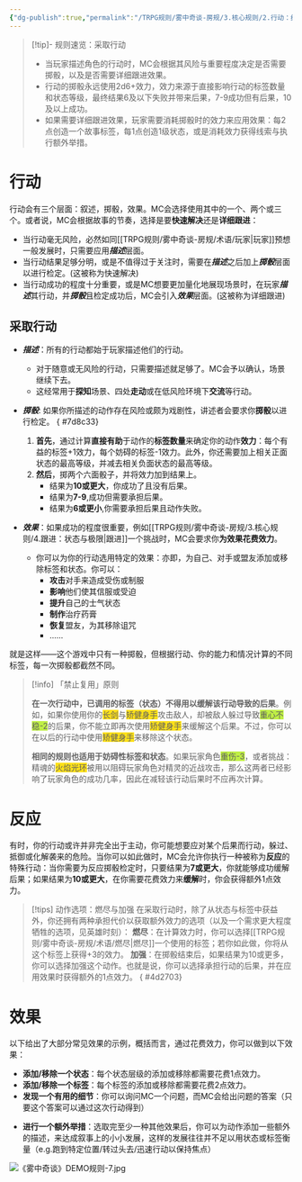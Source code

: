 ```yaml
---
{"dg-publish":true,"permalink":"/TRPG规则/雾中奇谈-房规/3.核心规则/2.行动：结果与效果/"}
---
```


>[!tip]- 规则速览：采取行动
>- 当玩家描述角色的行动时，MC会根据其风险与重要程度决定是否需要掷骰，以及是否需要详细跟进效果。
>- 行动的掷骰永远使用2d6+效力，效力来源于直接影响行动的标签数量和状态等级，最终结果6及以下失败并带来后果，7-9成功但有后果，10及以上成功。
>- 如果需要详细跟进效果，玩家需要消耗掷骰时的效力来应用效果：每2点创造一个故事标签，每1点创造1级状态，或是消耗效力获得线索与执行额外举措。
# 行动
行动会有三个层面：叙述，掷骰，效果。MC会选择使用其中的一个、两个或三个。或者说，MC会根据故事的节奏，选择是要**快速解决**还是**详细跟进**：
- 当行动毫无风险，必然如同[[TRPG规则/雾中奇谈-房规/术语/玩家\|玩家]]预想一般发展时，只需要应用***描述***层面。
- 当行动结果足够分明，或是不值得过于关注时，需要在***描述***之后加上***掷骰***层面以进行检定。(这被称为快速解决)
- 当行动成功的程度十分重要，或是MC想要更加量化地展现场景时，在玩家***描述***其行动，并***掷骰***且检定成功后，MC会引入***效果***层面。(这被称为详细跟进)
## 采取行动
- ***描述***：所有的行动都始于玩家描述他们的行动。
	- 对于随意或无风险的行动，只需要描述就足够了。MC会予以确认，场景继续下去。
	- 这经常用于**探知**场景、四处**走动**或在低风险环境下**交流**等行动。
	
- ***掷骰***: 如果你所描述的动作存在风险或颇为戏剧性，讲述者会要求你**掷骰**以进行检定。
{ #7d8c33}

	1. **首先**，通过计算**直接有助**于动作的**标签数量**来确定你的动作**效力**：每个有益的标签+1效力，每个妨碍的标签-1效力。此外，你还需要加上相关正面状态的最高等级，并减去相关负面状态的最高等级。
	2. **然后**，掷两个六面骰子，并将效力加到结果上。
		- 结果为**10或更大**，你成功了且没有后果。
		- 结果为**7-9**,成功但需要承担后果。
		- 结果为**6或更小**,你需要承担后果且动作失败。
	 
- ***效果***：如果成功的程度很重要，例如[[TRPG规则/雾中奇谈-房规/3.核心规则/4.跟进：状态与极限\|跟进]]一个挑战时，MC会要求你**为效果花费效力**。
	- 你可以为你的行动选用特定的效果：亦即，为自己、对手或盟友添加或移除标签和状态。你可以：
		- **攻击**对手来造成受伤或制服
		- **影响**他们使其信服或受迫
		- **提升**自己的士气状态
		- **制作**治疗药膏
		- **恢复**盟友，为其移除诅咒
		- ......

就是这样——这个游戏中只有一种掷骰，但根据行动、你的能力和情况计算的不同标签，每一次掷骰都截然不同。

>[!info] 「禁止复用」原则
>
>**在一次行动中，已调用的标签（状态）不得用以缓解该行动导致的后果**。例如，如果你使用你的<span style="background:#ffe119">长剑</span>与<span style="background:#ffe119">矫健身手</span>攻击敌人，却被敌人躲过导致<span style="background:#bfef45">重心不稳-2</span>的后果，你不能立即再次使用<span style="background:#ffe119">矫健身手</span>来缓解这个后果。不过，你可以在以后的行动中使用<span style="background:#ffe119">矫健身手</span>来移除这个状态。
>
>**相同的规则也适用于妨碍性标签和状态**。如果玩家角色<span style="background:#bfef45">重伤-3</span>，或者挑战：精魂的<span style="background:#ffe119">火焰光环</span>被用以阻碍玩家角色对精灵的近战攻击，那么这两者已经影响了玩家角色的成功几率，因此在减轻该行动后果时不应再次计算。

# 反应
有时，你的行动或许并非完全出于主动，你可能想要应对某个后果而行动，躲过、抵御或化解袭来的危险。当你可以如此做时，MC会允许你执行一种被称为**反应**的特殊行动：当你需要为反应掷骰检定时，只要结果为**7或更大**，你就能够成功缓解后果；如果结果为**10或更大**，在你需要花费效力来**缓解**时，你会获得额外1点效力。

>[!tips] 动作选项：燃尽与加强
>在采取行动时，除了从状态与标签中获益外，你还拥有两种承担代价以获取额外效力的选项（以及一个需求更大程度牺牲的选项，见英雄时刻）：
>**燃尽**：在计算效力时，你可以选择[[TRPG规则/雾中奇谈-房规/术语/燃尽\|燃尽]]一个使用的标签；若你如此做，你将从这个标签上获得+3的效力。
>**加强**：在掷骰结束后，如果结果为10或更多，你可以选择加强这个动作。也就是说，你可以选择承担行动的后果，并在应用效果时获得额外的1点效力。
{ #4d2703}


# 效果
以下给出了大部分常见效果的示例，概括而言，通过花费效力，你可以做到以下效果：
- **添加/移除一个状态**：每个状态层级的添加或移除都需要花费1点效力。
- **添加/移除一个标签**：每个标签的添加或移除都需要花费2点效力。
- **发现一个有用的细节**：你可以询问MC一个问题，而MC会给出问题的答案（只要这个答案可以通过这次行动得到）
* **进行一个额外举措**：选取完至少一种其他效果后，你可以为动作添加一些额外的描述，来达成叙事上的小小发展，这样的发展往往并不足以用状态或标签衡量（e.g.跑到特定位置/转过头去/迅速行动以保持焦点）

![《雾中奇谈》DEMO规则-7.jpg](/img/user/TRPG%E8%A7%84%E5%88%99/%E9%9B%BE%E4%B8%AD%E5%A5%87%E8%B0%88-%E6%88%BF%E8%A7%84/%E7%B4%A0%E6%9D%90/%E3%80%8A%E9%9B%BE%E4%B8%AD%E5%A5%87%E8%B0%88%E3%80%8BDEMO%E8%A7%84%E5%88%99-7.jpg)